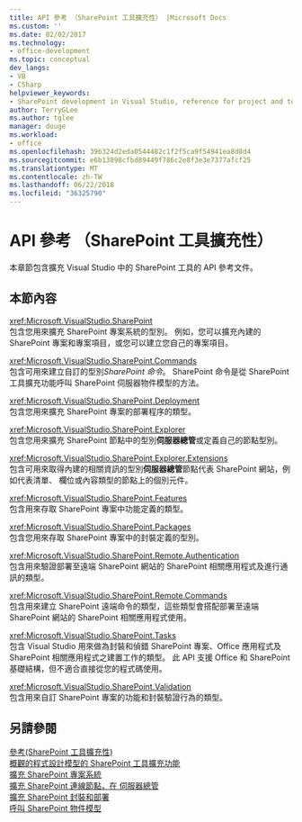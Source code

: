 ```yaml
---
title: API 參考 （SharePoint 工具擴充性） |Microsoft Docs
ms.custom: ''
ms.date: 02/02/2017
ms.technology:
- office-development
ms.topic: conceptual
dev_langs:
- VB
- CSharp
helpviewer_keywords:
- SharePoint development in Visual Studio, reference for project and tools extensibility
author: TerryGLee
ms.author: tglee
manager: douge
ms.workload:
- office
ms.openlocfilehash: 39b324d2eda0544482c1f2f5ca9f54941ea8d8d4
ms.sourcegitcommit: e6b13898cfbd89449f786c2e8f3e3e7377afcf25
ms.translationtype: MT
ms.contentlocale: zh-TW
ms.lasthandoff: 06/22/2018
ms.locfileid: "36325790"
---
```

# <a name="api-reference-sharepoint-tools-extensibility"></a>API 參考 （SharePoint 工具擴充性）
  本章節包含擴充 Visual Studio 中的 SharePoint 工具的 API 參考文件。  
  
## <a name="in-this-section"></a>本節內容
 <xref:Microsoft.VisualStudio.SharePoint>  
 包含您用來擴充 SharePoint 專案系統的型別。 例如，您可以擴充內建的 SharePoint 專案和專案項目，或您可以建立您自己的專案項目。  
  
 <xref:Microsoft.VisualStudio.SharePoint.Commands>  
 包含可用來建立自訂的型別*SharePoint 命令*。 SharePoint 命令是從 SharePoint 工具擴充功能呼叫 SharePoint 伺服器物件模型的方法。  
  
 <xref:Microsoft.VisualStudio.SharePoint.Deployment>  
 包含您用來擴充 SharePoint 專案的部署程序的類型。  
  
 <xref:Microsoft.VisualStudio.SharePoint.Explorer>  
 包含您用來擴充 SharePoint 節點中的型別**伺服器總管**或定義自己的節點型別。  
  
 <xref:Microsoft.VisualStudio.SharePoint.Explorer.Extensions>  
 包含可用來取得內建的相關資訊的型別**伺服器總管**節點代表 SharePoint 網站，例如代表清單、 欄位或內容類型的節點上的個別元件。  
  
 <xref:Microsoft.VisualStudio.SharePoint.Features>  
 包含用來存取 SharePoint 專案中功能定義的類型。  
  
 <xref:Microsoft.VisualStudio.SharePoint.Packages>  
 包含您用來存取 SharePoint 專案中的封裝定義的型別。  
  
 <xref:Microsoft.VisualStudio.SharePoint.Remote.Authentication>  
 包含用來驗證部署至遠端 SharePoint 網站的 SharePoint 相關應用程式及進行通訊的類型。  
  
 <xref:Microsoft.VisualStudio.SharePoint.Remote.Commands>  
 包含用來建立 SharePoint 遠端命令的類型，這些類型會搭配部署至遠端 SharePoint 網站的 SharePoint 相關應用程式使用。  
  
 <xref:Microsoft.VisualStudio.SharePoint.Tasks>  
 包含 Visual Studio 用來做為封裝和偵錯 SharePoint 專案、Office 應用程式及 SharePoint 相關應用程式之建置工作的類型。 此 API 支援 Office 和 SharePoint 基礎結構，但不適合直接從您的程式碼使用。  
  
 <xref:Microsoft.VisualStudio.SharePoint.Validation>  
 包含用來自訂 SharePoint 專案的功能和封裝驗證行為的類型。  
  
## <a name="see-also"></a>另請參閱
 [參考&#40;SharePoint 工具擴充性&#41;](../sharepoint/reference-sharepoint-tools-extensibility.md)   
 [概觀的程式設計模型的 SharePoint 工具擴充功能](../sharepoint/overview-of-the-programming-model-of-sharepoint-tools-extensions.md)   
 [擴充 SharePoint 專案系統](../sharepoint/extending-the-sharepoint-project-system.md)   
 [擴充 SharePoint 連線節點，在 伺服器總管](../sharepoint/extending-the-sharepoint-connections-node-in-server-explorer.md)   
 [擴充 SharePoint 封裝和部署](../sharepoint/extending-sharepoint-packaging-and-deployment.md)   
 [呼叫 SharePoint 物件模型](../sharepoint/calling-into-the-sharepoint-object-models.md)  
  
